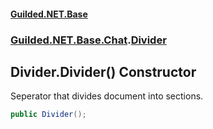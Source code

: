 
#### [Guilded.NET.Base](index 'index')
### [Guilded.NET.Base.Chat](index#Guilded_NET_Base_Chat 'Guilded.NET.Base.Chat').[Divider](Divider 'Guilded.NET.Base.Chat.Divider')
## Divider.Divider() Constructor
Seperator that divides document into sections.  
```csharp
public Divider();
```
